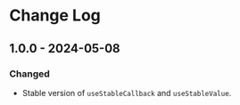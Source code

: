# Change Log

<!-- ## 0.0.0 - yyyy-mm-dd -->
<!---->
<!-- ### Changed -->
<!---->
<!-- ### Added -->
<!---->
<!-- ### Fixed -->

## 1.0.0 - 2024-05-08

### Changed

- Stable version of `useStableCallback` and `useStableValue`.
